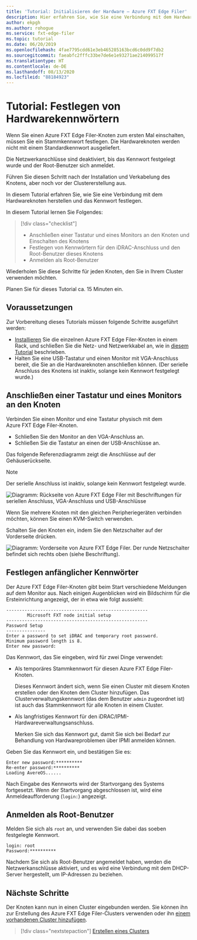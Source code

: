 ```yaml
---
title: 'Tutorial: Initialisieren der Hardware – Azure FXT Edge Filer'
description: Hier erfahren Sie, wie Sie eine Verbindung mit dem Hardwareknoten herstellen und ein anfängliches Kennwort für Azure FXT Edge Filer-Knoten festlegen.
author: ekpgh
ms.author: rohogue
ms.service: fxt-edge-filer
ms.topic: tutorial
ms.date: 06/20/2019
ms.openlocfilehash: 4fae7795cdd61e3eb465285163bcd6c0dd9f7db2
ms.sourcegitcommit: faeabfc2fffc33be7de6e1e93271ae214099517f
ms.translationtype: HT
ms.contentlocale: de-DE
ms.lasthandoff: 08/13/2020
ms.locfileid: "88184923"
---
```

# <a name="tutorial-set-hardware-passwords"></a>Tutorial: Festlegen von Hardwarekennwörtern

Wenn Sie einen Azure FXT Edge Filer-Knoten zum ersten Mal einschalten, müssen Sie ein Stammkennwort festlegen. Die Hardwareknoten werden nicht mit einem Standardkennwort ausgeliefert. 

Die Netzwerkanschlüsse sind deaktiviert, bis das Kennwort festgelegt wurde und der Root-Benutzer sich anmeldet.

Führen Sie diesen Schritt nach der Installation und Verkabelung des Knotens, aber noch vor der Clustererstellung aus. 

In diesem Tutorial erfahren Sie, wie Sie eine Verbindung mit dem Hardwareknoten herstellen und das Kennwort festlegen. 

In diesem Tutorial lernen Sie Folgendes: 

> [!div class="checklist"]
> * Anschließen einer Tastatur und eines Monitors an den Knoten und Einschalten des Knotens
> * Festlegen von Kennwörtern für den iDRAC-Anschluss und den Root-Benutzer dieses Knotens
> * Anmelden als Root-Benutzer 

Wiederholen Sie diese Schritte für jeden Knoten, den Sie in Ihrem Cluster verwenden möchten. 

Planen Sie für dieses Tutorial ca. 15 Minuten ein. 

## <a name="prerequisites"></a>Voraussetzungen

Zur Vorbereitung dieses Tutorials müssen folgende Schritte ausgeführt werden: 

* [Installieren](fxt-install.md) Sie die einzelnen Azure FXT Edge Filer-Knoten in einem Rack, und schließen Sie die Netz- und Netzwerkkabel an, wie in [diesem Tutorial](fxt-network-power.md) beschrieben. 
* Halten Sie eine USB-Tastatur und einen Monitor mit VGA-Anschluss bereit, die Sie an die Hardwareknoten anschließen können. (Der serielle Anschluss des Knotens ist inaktiv, solange kein Kennwort festgelegt wurde.)

## <a name="connect-a-keyboard-and-monitor-to-the-node"></a>Anschließen einer Tastatur und eines Monitors an den Knoten

Verbinden Sie einen Monitor und eine Tastatur physisch mit dem Azure FXT Edge Filer-Knoten. 

* Schließen Sie den Monitor an den VGA-Anschluss an.
* Schließen Sie die Tastatur an einen der USB-Anschlüsse an. 

Das folgende Referenzdiagramm zeigt die Anschlüsse auf der Gehäuserückseite. 

> [!NOTE]
> Der serielle Anschluss ist inaktiv, solange kein Kennwort festgelegt wurde. 

![Diagramm: Rückseite von Azure FXT Edge Filer mit Beschriftungen für seriellen Anschluss, VGA-Anschluss und USB-Anschlüsse](media/fxt-back-serial-vga-usb.png)

Wenn Sie mehrere Knoten mit den gleichen Peripheriegeräten verbinden möchten, können Sie einen KVM-Switch verwenden. 

Schalten Sie den Knoten ein, indem Sie den Netzschalter auf der Vorderseite drücken. 

![Diagramm: Vorderseite von Azure FXT Edge Filer. Der runde Netzschalter befindet sich rechts oben (siehe Beschriftung).](media/fxt-front-annotated.png)

## <a name="set-initial-passwords"></a>Festlegen anfänglicher Kennwörter 

Der Azure FXT Edge Filer-Knoten gibt beim Start verschiedene Meldungen auf dem Monitor aus. Nach einigen Augenblicken wird ein Bildschirm für die Ersteinrichtung angezeigt, der in etwa wie folgt aussieht:

```
------------------------------------------------------
        Microsoft FXT node initial setup
------------------------------------------------------
Password Setup
---------------
Enter a password to set iDRAC and temporary root password.
Minimum password length is 8.
Enter new password:
```

Das Kennwort, das Sie eingeben, wird für zwei Dinge verwendet: 

* Als temporäres Stammkennwort für diesen Azure FXT Edge Filer-Knoten. 

  Dieses Kennwort ändert sich, wenn Sie einen Cluster mit diesem Knoten erstellen oder den Knoten dem Cluster hinzufügen. Das Clusterverwaltungskennwort (das dem Benutzer ``admin`` zugeordnet ist) ist auch das Stammkennwort für alle Knoten in einem Cluster.

* Als langfristiges Kennwort für den iDRAC/IPMI-Hardwareverwaltungsanschluss.

  Merken Sie sich das Kennwort gut, damit Sie sich bei Bedarf zur Behandlung von Hardwareproblemen über IPMI anmelden können.

Geben Sie das Kennwort ein, und bestätigen Sie es: 

```
Enter new password:**********
Re-enter password:**********
Loading AvereOS......
```

Nach Eingabe des Kennworts wird der Startvorgang des Systems fortgesetzt. Wenn der Startvorgang abgeschlossen ist, wird eine Anmeldeaufforderung (``login:``) angezeigt. 

## <a name="sign-in-as-root"></a>Anmelden als Root-Benutzer

Melden Sie sich als ``root`` an, und verwenden Sie dabei das soeben festgelegte Kennwort. 

```
login: root
Password:**********
```

Nachdem Sie sich als Root-Benutzer angemeldet haben, werden die Netzwerkanschlüsse aktiviert, und es wird eine Verbindung mit dem DHCP-Server hergestellt, um IP-Adressen zu beziehen. 

## <a name="next-steps"></a>Nächste Schritte

Der Knoten kann nun in einen Cluster eingebunden werden. Sie können ihn zur Erstellung des Azure FXT Edge Filer-Clusters verwenden oder ihn [einem vorhandenen Cluster hinzufügen](fxt-add-nodes.md). 

> [!div class="nextstepaction"]
> [Erstellen eines Clusters](fxt-cluster-create.md)
